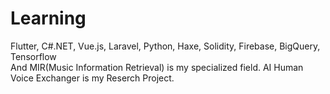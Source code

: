 # Learning
Flutter, C#.NET, Vue.js, Laravel, Python, Haxe, Solidity, Firebase, BigQuery, Tensorflow  
And MIR(Music Information Retrieval) is my specialized field. AI Human Voice Exchanger is my Reserch Project.
